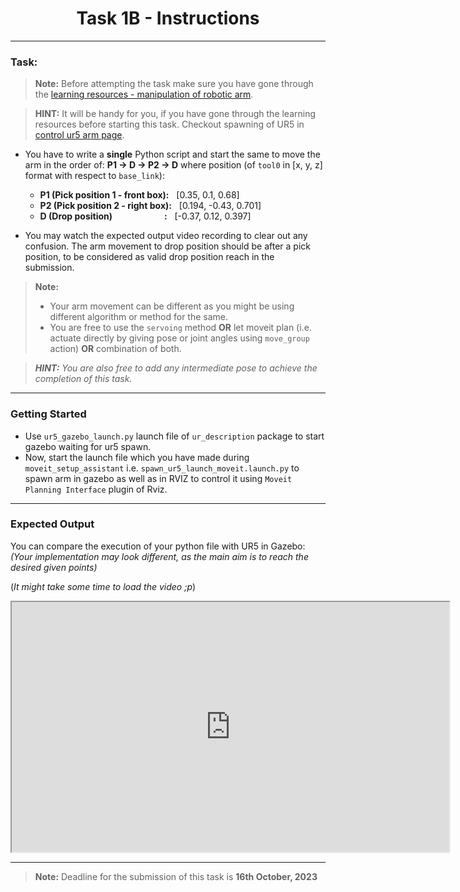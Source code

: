 <style>
.back{
	position: fixed;
	width: 250px;
	height: 250px;
	top: 50%;
	left: 50%;
    margin-top: auto; 
    margin-left: auto; 
	opacity: 0.15;
    z-index: -1;
	}
</style>

<center>
    <h1>Task 1B - Instructions</h1>
</center>

---

### Task:

> **Note:** Before attempting the task make sure you have gone through the [learning resources - manipulation of robotic arm](../../learning_resources/arm_manipulation/arm_manipulation.md).

> **HINT:** It will be handy for you, if you have gone through the  learning resources before starting this task. Checkout spawning of UR5 in [control ur5 arm page](../../learning_resources/arm_manipulation/moveit/control_ur5.md).

- You have to write a **single** Python script and start the same to move the arm in the order of: 
**P1 &rarr; D &rarr; P2 &rarr; D**
where position (of `tool0` in [x, y, z] format with respect to `base_link`): 
	- **P1 (Pick position 1 - front box):** &nbsp; [0.35, 0.1, 0.68]
	- **P2 (Pick position 2 - right box):** &nbsp; [0.194, -0.43, 0.701]
	- **D  (Drop position) &emsp; &emsp; &emsp; &emsp; &ensp; :** &nbsp; [-0.37, 0.12, 0.397] 

- You may watch the expected output video recording to clear out any confusion. The arm movement to drop position should be after a pick position, to be considered as valid drop position reach in the submission.

> **Note:** 
> - Your arm movement can be different as you might be using different algorithm or method for the same. 
> - You are free to use the `servoing` method **OR** let moveit plan (i.e. actuate directly by giving pose or joint angles using `move_group` action) **OR** combination of both.

> ***HINT:** You are also free to add any intermediate pose to achieve the completion of this task.*

---

### Getting Started

- Use `ur5_gazebo_launch.py` launch file of `ur_description` package to start gazebo waiting for ur5 spawn.
- Now, start the launch file which you have made during `moveit_setup_assistant` i.e. `spawn_ur5_launch_moveit.launch.py` to spawn arm in gazebo as well as in RVIZ to control it using `Moveit Planning Interface` plugin of Rviz.

---

### Expected Output
You can compare the execution of your python file with UR5 in Gazebo: *(Your implementation may look different, as the main aim is to reach the desired given points)*

(*It might take some time to load the video ;p*)

<!-- <video width="600" height="500" controls> 
  <source src="cut1b.mp4" type="video/mp4">
</video> -->
<iframe width="700" height="400"
    src="https://www.youtube.com/embed/DNCeV9lVZUQ?si=05gGEgWEH3AYPltt">
</iframe> 

---

> **Note:** Deadline for the submission of this task is **16th October, 2023**